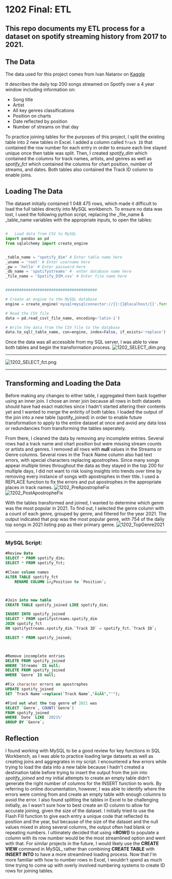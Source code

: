 # 1202 Final: ETL
## This repo documents my ETL process for a dataset on spotify streaming history from 2017 to 2021. 

## The Data

The data used for this project comes from Ivan Natarov on [Kaggle](https://www.kaggle.com/datasets/ivannatarov/spotify-daily-top-200-songs-with-genres-20172021)

It describes the daily top 200 songs streamed on Spotify over a 4 year window including information on:
- Song title
- Artist
- All key genres classifications
- Position on charts
- Date reflected by position
- Number of streams on that day

To practice joining tables for the purposes of this project, I split the existing table into 2 new tables in Excel. I added a column called `Track ID` that contained the row number for each entry in order to ensure each line stayed unique once then table was split. Then, I created *spotify_dim* which contained the columns for track names, artists, and genres as well as *spotify_fct* which contained the columns for chart position, number of streams, and dates. Both tables also contained the Track ID column to enable joins.

## Loading The Data
The dataset initially contained 1 048 475 rows, which made it difficult to load the full tables directly into MySQL workbench. 
To ensure no data was lost, I used the following python script, replacing the _file_name & _table_name variables with the appropriate inputs, to open the tables:
```py

#   Load data from CSV to MySQL 
import pandas as pd
from sqlalchemy import create_engine


_table_name = "spotify_dim" # Enter table name here
_uname = 'root' # Enter username here
_pw = 'hello' # Enter password here
_db_name = 'spotifystreams' #  enter database name here
_file_name = 'Spotify_DIM.csv' # Enter file name here


########################################

# Create an engine to the MySQL database
engine = create_engine('mysql+mysqlconnector://{}:{}@localhost/{}'.format(_uname, _pw, _db_name), echo=False)

# Read the CSV file
data = pd.read_csv(_file_name, encoding='latin-1')

# Write the data from the CSV file to the database
data.to_sql(_table_name, con=engine, index=False, if_exists='replace')


```
Once the data was all accessible from my SQL server, I was able to view both tables and begin the transformation process. 
![1202_SELECT_dim.png](https://github.com/devbluch/1202Final_Spotify/blob/d0000a8408173ed77193dcc819e5185a9c2b8b56/screenshots/1202_SELECT_dim.png)
***
![1202_SELECT_fct.png](https://github.com/devbluch/1202Final_Spotify/blob/d0000a8408173ed77193dcc819e5185a9c2b8b56/screenshots/1202_SELECT_fct.png)

***

## Transforming and Loading the Data

Before making any changes to either table, I aggregated them back together using an inner join. I chose an inner join because all rows in both datasets should have had exact matches since I hadn't started altering their contents yet and I wanted to merge the entirity of both tables. I loaded the output of the join into a new table (spotify_joined) in order to enable future transformation to apply to the entire dataset at once and avoid any data loss or redundancies from transforming the tables seperately. 

From there, I cleaned the data by removing any incomplete entries. Several rows had a track name and chart position but were missing stream counts or artists and genres. I removed all rows with **null** values in the Streams or Genre columns. 
Several rows in the Track Name column also had text errors, with special characters replacing apostrophes. Since many songs appear multiple times throughout the data as they stayed in the top 200 for multiple days, I did not want to risk losing insights into trends over time by removing every instance of songs with apostrophes in their title. I used a REPLACE function to fix the errors and put apostrophes in the appropriate places in track names. 
![1202_PreApostropheFix](https://github.com/devbluch/1202Final_Spotify/blob/d0000a8408173ed77193dcc819e5185a9c2b8b56/screenshots/1202_PreApostropheFix.png)
![1202_PostApostropheFix](https://github.com/devbluch/1202Final_Spotify/blob/d0000a8408173ed77193dcc819e5185a9c2b8b56/screenshots/1202_PostApostropheFix.png)

With the tables transformed and joined, I wanted to determine which genre was the most popular in 2021. To find out, I selected the genre column with a count of each genre, grouped by genre, and filtered for the year 2021. The output indicated that pop was the most popular genre, with 754 of the daily top songs in 2021 listing pop as their primary genre.
![1202_TopGenre2021](https://github.com/devbluch/1202Final_Spotify/blob/d0000a8408173ed77193dcc819e5185a9c2b8b56/screenshots/1202_TopGenre2021.png)

***


### MySQL Script:
```sql
#Review Data
SELECT * FROM spotify_dim;
SELECT * FROM spotify_fct;

#Clean column names
ALTER TABLE spotify_fct
	RENAME COLUMN ï»¿Position to `Position`;



#Join into new table
CREATE TABLE spotify_joined LIKE spotify_dim;

INSERT INTO spotify_joined
SELECT * FROM spotifystreams.spotify_dim
JOIN spotify_fct
ON spotifystreams.spotify_dim.`Track ID` = spotify_fct.`Track ID`;

SELECT * FROM spotify_joined;



#Remove incomplete entries
DELETE FROM spotify_joined
WHERE `Streams` IS null;
DELETE FROM spotify_joined
WHERE `Genre` IS null;

#Fix character errors on apostrophes 
UPDATE spotify_joined
SET `Track Name`=replace(`Track Name`,"Ã¢ÂÂ","'");

#Find out what the top genre of 2021 was
SELECT `Genre`, COUNT(`Genre`)
FROM spotify_joined
WHERE `Date` LIKE '2021%'
GROUP BY `Genre`;
```


## Reflection

I found working with MySQL to be a good review for key functions in SQL Workbench, as I was able to practice loading large datasets as well as creating joins and aggregrates in my script. I encountered a few errors while trying to load the data into a new table because I hadn't created a destination table before trying to insert the output from the join into *spotify_joined* and my initial attempts to create an empty table didn't generate the right number of columns for the INSERT function to work. By referring to online documentation, however, I was able to identify where the errors were coming from and create an empty table with enough columns to avoid the error. 
I also found splitting the tables in Excel to be challenging initially, as I wasn't sure how to best create an ID column to allow for accurate joining, given the size of the dataset. I initially tried to use the Flash Fill function to give each entry a unique code that reflected its position and the year, but because of the size of the dataset and the null values mixed in along several columns, the output often had blank or repeating numbers. I ultimately decided that using **=ROW()** to populate a column with its row number would be the most streamlined option and went with that. 
For similar projects in the future, I would likely use the **CREATE VIEW** command in MySQL, rather than combining **CREATE TABLE** with **INSERT INTO** to have a more streamlined loading process. Now that I'm more familiar with how to number rows in Excel, I wouldn't spend as much time trying to come up with overly involved numbering systems to create ID rows for joining tables. 
